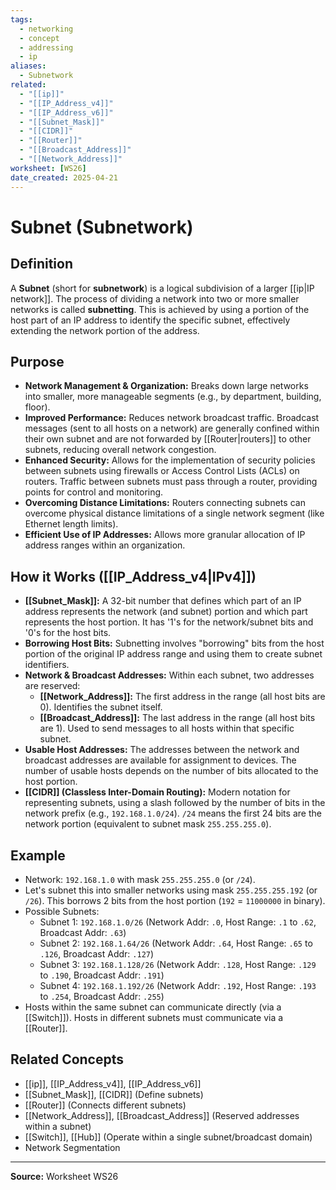 ```yaml
---
tags:
  - networking
  - concept
  - addressing
  - ip
aliases:
  - Subnetwork
related:
  - "[[ip]]"
  - "[[IP_Address_v4]]"
  - "[[IP_Address_v6]]"
  - "[[Subnet_Mask]]"
  - "[[CIDR]]"
  - "[[Router]]"
  - "[[Broadcast_Address]]"
  - "[[Network_Address]]"
worksheet: [WS26]
date_created: 2025-04-21
---
```

# Subnet (Subnetwork)

## Definition

A **Subnet** (short for **subnetwork**) is a logical subdivision of a larger [[ip|IP network]]. The process of dividing a network into two or more smaller networks is called **subnetting**. This is achieved by using a portion of the host part of an IP address to identify the specific subnet, effectively extending the network portion of the address.

## Purpose

- **Network Management & Organization:** Breaks down large networks into smaller, more manageable segments (e.g., by department, building, floor).
- **Improved Performance:** Reduces network broadcast traffic. Broadcast messages (sent to all hosts on a network) are generally confined within their own subnet and are not forwarded by [[Router|routers]] to other subnets, reducing overall network congestion.
- **Enhanced Security:** Allows for the implementation of security policies between subnets using firewalls or Access Control Lists (ACLs) on routers. Traffic between subnets must pass through a router, providing points for control and monitoring.
- **Overcoming Distance Limitations:** Routers connecting subnets can overcome physical distance limitations of a single network segment (like Ethernet length limits).
- **Efficient Use of IP Addresses:** Allows more granular allocation of IP address ranges within an organization.

## How it Works ([[IP_Address_v4|IPv4]])

- **[[Subnet_Mask]]:** A 32-bit number that defines which part of an IP address represents the network (and subnet) portion and which part represents the host portion. It has '1's for the network/subnet bits and '0's for the host bits.
- **Borrowing Host Bits:** Subnetting involves "borrowing" bits from the host portion of the original IP address range and using them to create subnet identifiers.
- **Network & Broadcast Addresses:** Within each subnet, two addresses are reserved:
    - **[[Network_Address]]:** The first address in the range (all host bits are 0). Identifies the subnet itself.
    - **[[Broadcast_Address]]:** The last address in the range (all host bits are 1). Used to send messages to all hosts within that specific subnet.
- **Usable Host Addresses:** The addresses between the network and broadcast addresses are available for assignment to devices. The number of usable hosts depends on the number of bits allocated to the host portion.
- **[[CIDR]] (Classless Inter-Domain Routing):** Modern notation for representing subnets, using a slash followed by the number of bits in the network prefix (e.g., `192.168.1.0/24`). `/24` means the first 24 bits are the network portion (equivalent to subnet mask `255.255.255.0`).

## Example

- Network: `192.168.1.0` with mask `255.255.255.0` (or `/24`).
- Let's subnet this into smaller networks using mask `255.255.255.192` (or `/26`). This borrows 2 bits from the host portion (`192` = `11000000` in binary).
- Possible Subnets:
    - Subnet 1: `192.168.1.0/26` (Network Addr: `.0`, Host Range: `.1` to `.62`, Broadcast Addr: `.63`)
    - Subnet 2: `192.168.1.64/26` (Network Addr: `.64`, Host Range: `.65` to `.126`, Broadcast Addr: `.127`)
    - Subnet 3: `192.168.1.128/26` (Network Addr: `.128`, Host Range: `.129` to `.190`, Broadcast Addr: `.191`)
    - Subnet 4: `192.168.1.192/26` (Network Addr: `.192`, Host Range: `.193` to `.254`, Broadcast Addr: `.255`)
- Hosts within the same subnet can communicate directly (via a [[Switch]]). Hosts in different subnets must communicate via a [[Router]].

## Related Concepts
- [[ip]], [[IP_Address_v4]], [[IP_Address_v6]]
- [[Subnet_Mask]], [[CIDR]] (Define subnets)
- [[Router]] (Connects different subnets)
- [[Network_Address]], [[Broadcast_Address]] (Reserved addresses within a subnet)
- [[Switch]], [[Hub]] (Operate within a single subnet/broadcast domain)
- Network Segmentation

---
**Source:** Worksheet WS26